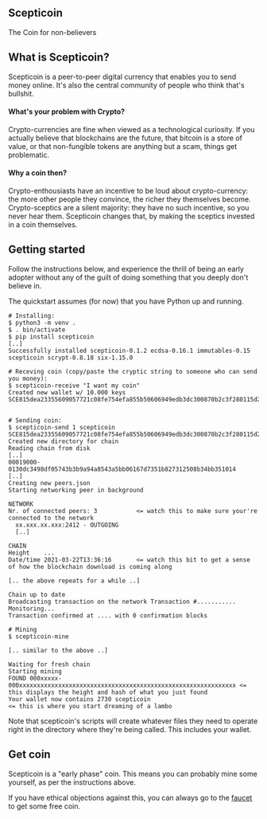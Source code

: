 ## Scepticoin
The Coin for non-believers

## What is Scepticoin?

Scepticoin is a peer-to-peer digital currency that enables you to send money
online. It's also the central community of people who think that's bullshit.

#### What's your problem with Crypto?

Crypto-currencies are fine when viewed as a technological curiosity. If you
actually believe that blockchains are the future, that bitcoin is a store of
value, or that non-fungible tokens are anything but a scam, things get problematic.

#### Why a coin then?

Crypto-enthousiasts have an incentive to be loud about crypto-currency: the
more other people they convince, the richer they themselves become. Crypto-sceptics
are a silent majority: they have no such incentive, so you never hear them.
Scepticoin changes that, by making the sceptics invested in a coin themselves.

## Getting started

Follow the instructions below, and experience the thrill of being an early
adopter without any of the guilt of doing something that you deeply don't
believe in.

The quickstart assumes (for now) that you have Python up and running.

```
# Installing:
$ python3 -m venv .
$ . bin/activate
$ pip install scepticoin
[..]
Successfully installed scepticoin-0.1.2 ecdsa-0.16.1 immutables-0.15 scepticoin scrypt-0.8.18 six-1.15.0

# Receving coin (copy/paste the cryptic string to someone who can send you money):
$ scepticoin-receive "I want my coin"
Created new wallet w/ 10.000 keys
SCE815dea23355609057721c08fe754efa855b50606949edb3dc300870b2c3f280115d29ea00ce76b202f7bd5fe38c917370cc8a4629a8bc10bf3e344d50d850b02PTI


# Sending coin:
$ scepticoin-send 1 scepticoin SCE815dea23355609057721c08fe754efa855b50606949edb3dc300870b2c3f280115d29ea00ce76b202f7bd5fe38c917370cc8a4629a8bc10bf3e344d50d850b02PTI
Created new directory for chain
Reading chain from disk
[..]
00019000-0130dc3498df05743b3b9a94a8543a5bb06167d7351b827312508b34bb351014
[..]
Creating new peers.json
Starting networking peer in background

NETWORK
Nr. of connected peers: 3           <= watch this to make sure your're connected to the network
  xx.xxx.xx.xxx:2412 - OUTGOING
  [..]

CHAIN
Height    ...
Date/time 2021-03-22T13:36:16       <= watch this bit to get a sense of how the blockchain download is coming along

[.. the above repeats for a while ..]

Chain up to date
Broadcasting transaction on the network Transaction #...........
Monitoring...
Transaction confirmed at .... with 0 confirmation blocks

# Mining
$ scepticoin-mine

[.. similar to the above ..]

Waiting for fresh chain
Starting mining
FOUND 000xxxxx-000xxxxxxxxxxxxxxxxxxxxxxxxxxxxxxxxxxxxxxxxxxxxxxxxxxxxxxxxxxxxx <= this displays the height and hash of what you just found
Your wallet now contains 2730 scepticoin                                        <= this is where you start dreaming of a lambo
```

Note that scepticoin's scripts will create whatever files they need to operate
right in the directory where they're being called. This includes your wallet.

## Get coin

Scepticoin is a "early phase" coin. This means you can probably mine some yourself, as per the instructions above.

If you have ethical objections against this, you can always go to the
[faucet](https://github.com/scepticoin/scepticoin/issues/1) to get some free coin.
